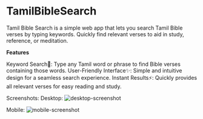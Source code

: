 # TamilBibleSearch
Tamil Bible Search is a simple web app that lets you search Tamil Bible verses by typing keywords. Quickly find relevant verses to aid in study, reference, or meditation.

**Features**

Keyword Search🔎: Type any Tamil word or phrase to find Bible verses containing those words.
User-Friendly Interface✨: Simple and intuitive design for a seamless search experience.
Instant Results⚡: Quickly provides all relevant verses for easy reading and study.

Screenshots:
Desktop:
![desktop-screenshot](https://github.com/user-attachments/assets/a026f366-315c-46f1-beb9-ead047e1db01)

Mobile:
![mobile-screenshot](https://github.com/user-attachments/assets/a91528aa-3604-498b-9aa0-90468ef39c18)
